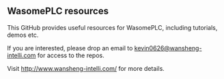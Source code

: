 ## WasomePLC resources

This GitHub provides useful resources for WasomePLC, including tutorials, demos etc. 

If you are interested, please drop an email to kevin0626@wansheng-intelli.com for access to the repos.

Visit http://www.wansheng-intelli.com/ for more details.


<!--

**Here are some ideas to get you started:**

🙋‍♀️ A short introduction - what is your organization all about?
🌈 Contribution guidelines - how can the community get involved?
👩‍💻 Useful resources - where can the community find your docs? Is there anything else the community should know?
🍿 Fun facts - what does your team eat for breakfast?
🧙 Remember, you can do mighty things with the power of [Markdown](https://docs.github.com/github/writing-on-github/getting-started-with-writing-and-formatting-on-github/basic-writing-and-formatting-syntax)
-->
